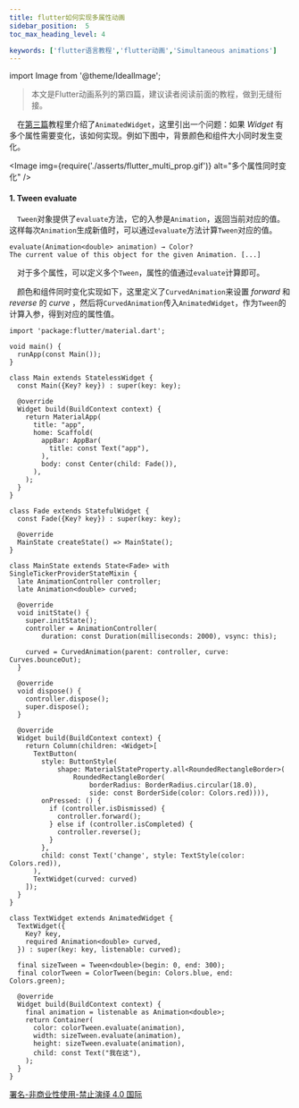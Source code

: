 ```yaml
---
title: flutter如何实现多属性动画
sidebar_position:  5
toc_max_heading_level: 4

keywords: ['flutter语言教程','flutter动画','Simultaneous animations']
---
```


import Image from '@theme/IdealImage';

> 本文是Flutter动画系列的第四篇，建议读者阅读前面的教程，做到无缝衔接。

 在[第三篇](./animation-controller.md)教程里介绍了`AnimatedWidget`，这里引出一个问题：如果 _Widget_ 有多个属性需要变化，该如何实现。例如下图中，背景颜色和组件大小同时发生变化。

<Image img={require('./asserts/flutter_multi_prop.gif')} alt="多个属性同时变化" /> <br />

#### 1. Tween evaluate

 `Tween`对象提供了`evaluate`方法，它的入参是`Animation`，返回当前对应的值。这样每次`Animation`生成新值时，可以通过`evaluate`方法计算`Tween`对应的值。

    evaluate(Animation<double> animation) → Color?
    The current value of this object for the given Animation. [...]

 对于多个属性，可以定义多个`Tween`，属性的值通过`evaluate`计算即可。

 颜色和组件同时变化实现如下，这里定义了`CurvedAnimation`来设置 _forward_ 和 _reverse_ 的 _curve_ ，然后将`CurvedAnimation`传入`AnimatedWidget`，作为`Tween`的计算入参，得到对应的属性值。

    import 'package:flutter/material.dart';

    void main() {
      runApp(const Main());
    }

    class Main extends StatelessWidget {
      const Main({Key? key}) : super(key: key);

      @override
      Widget build(BuildContext context) {
        return MaterialApp(
          title: "app",
          home: Scaffold(
            appBar: AppBar(
              title: const Text("app"),
            ),
            body: const Center(child: Fade()),
          ),
        );
      }
    }

    class Fade extends StatefulWidget {
      const Fade({Key? key}) : super(key: key);

      @override
      MainState createState() => MainState();
    }

    class MainState extends State<Fade> with SingleTickerProviderStateMixin {
      late AnimationController controller;
      late Animation<double> curved;

      @override
      void initState() {
        super.initState();
        controller = AnimationController(
            duration: const Duration(milliseconds: 2000), vsync: this);

        curved = CurvedAnimation(parent: controller, curve: Curves.bounceOut);
      }

      @override
      void dispose() {
        controller.dispose();
        super.dispose();
      }

      @override
      Widget build(BuildContext context) {
        return Column(children: <Widget>[
          TextButton(
            style: ButtonStyle(
                shape: MaterialStateProperty.all<RoundedRectangleBorder>(
                    RoundedRectangleBorder(
                        borderRadius: BorderRadius.circular(18.0),
                        side: const BorderSide(color: Colors.red)))),
            onPressed: () {
              if (controller.isDismissed) {
                controller.forward();
              } else if (controller.isCompleted) {
                controller.reverse();
              }
            },
            child: const Text('change', style: TextStyle(color: Colors.red)),
          ),
          TextWidget(curved: curved)
        ]);
      }
    }

    class TextWidget extends AnimatedWidget {
      TextWidget({
        Key? key,
        required Animation<double> curved,
      }) : super(key: key, listenable: curved);

      final sizeTween = Tween<double>(begin: 0, end: 300);
      final colorTween = ColorTween(begin: Colors.blue, end: Colors.green);

      @override
      Widget build(BuildContext context) {
        final animation = listenable as Animation<double>;
        return Container(
          color: colorTween.evaluate(animation),
          width: sizeTween.evaluate(animation),
          height: sizeTween.evaluate(animation),
          child: const Text("我在这"),
        );
      }
    }

[署名-非商业性使用-禁止演绎 4.0 国际](https://creativecommons.org/licenses/by-nc-nd/4.0/deed.zh)
